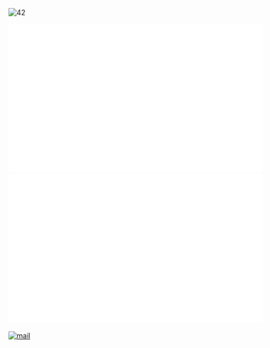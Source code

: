 ![42](https://badge42.vercel.app/api/v2/cl3vp66tw002509l1p3inopdr/stats?cursusId=21&coalitionId=45)

![overview](https://github.com/loaki/github_stats/blob/master/generated/overview.svg)
![languages](https://github.com/loaki/github_stats/blob/master/generated/languages.svg)

[![mail](https://img.shields.io/badge/mail-loaki.dev%40gmail.com-21262d?LabelColor=363b42&style=for-the-badge&logo=gmail)](mailto:loaki.dev@gmail.com)
